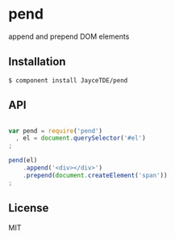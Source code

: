 
# pend

  append and prepend DOM elements

## Installation

    $ component install JayceTDE/pend

## API

```javascript

var pend = require('pend')
  , el = document.querySelector('#el')
;

pend(el)
    .append('<div></div>')
    .prepend(document.createElement('span'))
;

```

## License

  MIT
